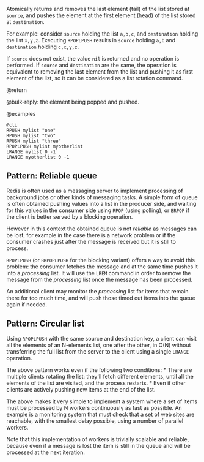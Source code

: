 Atomically returns and removes the last element (tail) of the list stored at
`source`, and pushes the element at the first element (head) of the list stored
at `destination`.

For example: consider `source` holding the list `a,b,c`, and `destination`
holding the list `x,y,z`. Executing `RPOPLPUSH` results in `source` holding
`a,b` and `destination` holding `c,x,y,z`.

If `source` does not exist, the value `nil` is returned and no operation
is performed. If `source` and `destination` are the same, the operation is
equivalent to removing the last element from the list and pushing it as first
element of the list, so it can be considered as a list rotation command.

@return

@bulk-reply: the element being popped and pushed.

@examples

    @cli
    RPUSH mylist "one"
    RPUSH mylist "two"
    RPUSH mylist "three"
    RPOPLPUSH mylist myotherlist
    LRANGE mylist 0 -1
    LRANGE myotherlist 0 -1

## Pattern: Reliable queue

Redis is often used as a messaging server to implement processing of background
jobs or other kinds of messaging tasks. A simple form of queue is often obtained
pushing values into a list in the producer side, and waiting for this values
in the consumer side using `RPOP` (using polling), or `BRPOP` if the client is
better served by a blocking operation.

However in this context the obtained queue is not *reliable* as messages can
be lost, for example in the case there is a network problem or if the consumer
crashes just after the message is received but it is still to process.

`RPOPLPUSH` (or `BRPOPLPUSH` for the blocking variant) offers a way to avoid
this problem: the consumer fetches the message and at the same time pushes it
into a *processing* list. It will use the `LREM` command in order to remove the
message from the *processing* list once the message has been processed.

An additional client may monitor the *processing* list for items that remain
there for too much time, and will push those timed out items into the queue
again if needed.

## Pattern: Circular list

Using `RPOPLPUSH` with the same source and destination key, a client can visit
all the elements of an N-elements list, one after the other, in O(N) without
transferring the full list from the server to the client using a single `LRANGE`
operation.

The above pattern works even if the following two conditions: * There are
multiple clients rotating the list: they'll fetch different elements, until all
the elements of the list are visited, and the process restarts. * Even if other
clients are actively pushing new items at the end of the list.

The above makes it very simple to implement a system where a set of items must
be processed by N workers continuously as fast as possible. An example is a
monitoring system that must check that a set of web sites are reachable, with
the smallest delay possible, using a number of parallel workers.

Note that this implementation of workers is trivially scalable and reliable,
because even if a message is lost the item is still in the queue and will be
processed at the next iteration.
